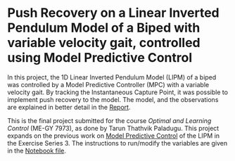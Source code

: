 # Push Recovery on a Linear Inverted Pendulum Model of a Biped with variable velocity gait, controlled using Model Predictive Control 

In this project, the 1D Linear Inverted Pendulum Model (LIPM) of a biped was controlled by a Model Predictive Controller (MPC) with a variable velocity gait. By tracking the Instantaneous Capture Point, it was possible to implement push recovery to the model. The model, and the observations are explained in better detail in the [Report](https://github.com/thathvik/Push_Reovery_LIPM_biped/blob/master/Report.pdf).

This is the final project submitted for the course *Optimal and Learning Control* (ME-GY 7973), as done by Tarun Thathvik Paladugu. This project expands on the previous work on [Model Predictive Control](https://github.com/thathvik/optlearningcontrol/blob/master/Series3/Series_3_exercise_1.ipynb) of the LIPM in the Exercise Series 3. The instructions to run/modify the variables are given in the [Notebook file](https://github.com/thathvik/Push_Reovery_LIPM_biped/blob/master/Final_Project.ipynb).
